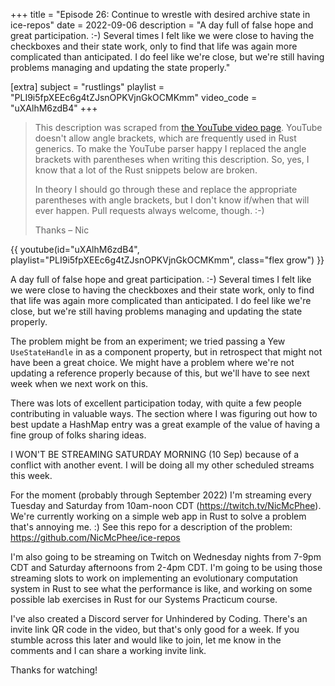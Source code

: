 +++
title = "Episode 26: Continue to wrestle with desired archive state in ice-repos"
date = 2022-09-06
description = "A day full of false hope and great participation. :-) Several times I felt like we were close to having the checkboxes and their state work, only to find that life was again more complicated than anticipated. I do feel like we're close, but we're still having problems managing and updating the state properly."

[extra]
subject = "rustlings"
playlist = "PLI9i5fpXEEc6g4tZJsnOPKVjnGkOCMKmm"
video_code = "uXAlhM6zdB4"
+++

> This description was scraped from
> [the YouTube video page](https://www.youtube.com/watch?v=uXAlhM6zdB4&list=PLI9i5fpXEEc6g4tZJsnOPKVjnGkOCMKmm).
> YouTube doesn't allow angle brackets, which are frequently used
> in Rust generics. To make the YouTube parser happy I replaced the
> angle brackets with parentheses when writing this description.
> So, yes, I know that a lot of the Rust snippets below are broken.
>
> In theory I should go through these and replace
> the appropriate parentheses with angle brackets, but I don't
> know if/when that will ever happen. Pull requests always
> welcome, though. :-)
>
> Thanks – Nic

<div>
 {{ 
    youtube(id="uXAlhM6zdB4", playlist="PLI9i5fpXEEc6g4tZJsnOPKVjnGkOCMKmm", class="flex grow")
 }} 
</div>

A day full of false hope and great participation. :-) Several times I felt like we were close to having the checkboxes and their state work, only to find that life was again more complicated than anticipated. I do feel like we're close, but we're still having problems managing and updating the state properly.

The problem might be from an experiment; we tried passing a Yew `UseStateHandle` in as a component property, but in retrospect that might not have been a great choice. We might have a problem where we're not updating a reference properly because of this, but we'll have to see next week when we next work on this.

There was lots of excellent participation today, with quite a few people contributing in valuable ways. The section where I was figuring out how to best update a HashMap entry was a great example of the value of having a fine group of folks sharing ideas.

I WON'T BE STREAMING SATURDAY MORNING (10 Sep) because of a conflict with another event. I will be doing all my other scheduled streams this week.

For the moment (probably through September 2022) I'm streaming every Tuesday and Saturday from 10am-noon CDT (https://twitch.tv/NicMcPhee). We're currently working on a simple web app in Rust to solve a problem that's annoying me. :) See this repo for a description of the problem: https://github.com/NicMcPhee/ice-repos

I'm also going to be streaming on Twitch on Wednesday nights from 7-9pm CDT and Saturday afternoons from 2-4pm CDT. I'm going to be using those streaming slots to work on implementing an evolutionary computation system in Rust to see what the performance is like, and working on some possible lab exercises in Rust for our Systems Practicum course.

I've also created a Discord server for Unhindered by Coding. There's an invite link QR code in the video, but that's only good for a week. If you stumble across this later and would like to join, let me know in the comments and I can share a working invite link.

Thanks for watching!
